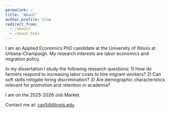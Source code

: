 ```yaml
---
permalink: /
title: "About"
author_profile: true
redirect_from: 
  - /about/
  - /about.html
---
```

I am an Applied Economics PhD candidate at the University of Illinois at Urbana-Champaign. My research interests are labor economics and migration policy. 

In my dissertation I study the following research questions: 1) How do farmers respond to increasing labor costs to hire migrant workers? 2) Can soft skills mitigate hiring discrimination? 3) Are demographic characteristics relevant for promotion and retention in academia?

I am on the 2025-2026 Job Market.

Contact me at: cav5@illinois.edu
